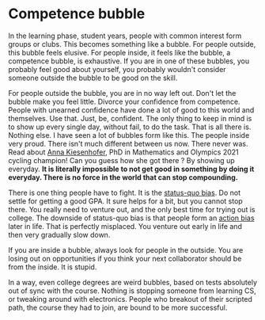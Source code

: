 # Competence bubble

In the learning phase, student years, people with common interest form groups or clubs. This becomes something like a bubble. For people outside, this bubble
feels elusive. For people inside, it feels like the bubble, a competence bubble, is exhaustive. If you are in one of these bubbles, you probably feel good
about yourself, you probably wouldn't consider someone outside the bubble to be good on the skill.

For people outside the bubble, you are in no way left out. Don't let the bubble make you feel little. Divorce your confidence from competence. People with
unearned confidence have done a lot of good to this world and themselves. Use that. Just, be, confident. The only thing to keep in mind is to show up every
single day, without fail, to do the task. That is all there is. Nothing else. I have seen a lot of bubbles form like this. The people inside very proud.
There isn't much different between us now. There never was. Read about [Anna Kiesenhofer](https://en.wikipedia.org/wiki/Anna_Kiesenhofer), PhD in Mathematics and Olympics 2021 cycling champion! Can you guess
how she got there ? By showing up everyday. **It is literally impossible to not get good in something by doing it everyday. There is no force in the world
that can stop compounding.**

There is one thing people have to fight. It is the [status-quo bias](https://en.wikipedia.org/wiki/Status_quo_bias). Do not settle for getting a good GPA. It
sure helps for a bit, but you cannot stop there. You really need to venture out, and the only best time for trying out is college. The downside of status-quo bias is that people form an [action bias](https://thedecisionlab.com/biases/action-bias/) later in life. That is perfectly misplaced. You venture out early in life and then very gradually slow down.

If you are inside a bubble, always look for people in the outside. You are losing out on opportunities if you think your next collaborator should be
from the inside. It is stupid.

In a way, even college degrees are weird bubbles, based on tests absolutely out of sync with the course. Nothing is stopping someone from learning CS, or
tweaking around with electronics. People who breakout of their scripted path, the course they had to join, are bound to be more successful.
